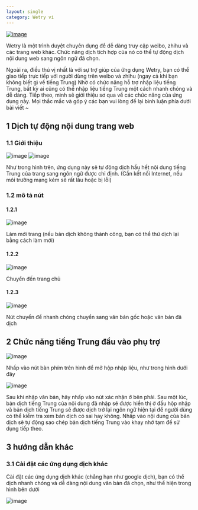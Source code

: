 ```yaml
---
layout: single
category: Wetry vi
---
```

[![image](https://yyyooo.github.io/assets/img/google-play-badge-vi.png)](https://play.google.com/store/apps/details?id=com.yooohooo.wetry)


Wetry là một trình duyệt chuyên dụng để dễ dàng truy cập weibo, zhihu và các trang web khác. Chức năng dịch tích hợp của nó có thể tự động dịch nội dung web sang ngôn ngữ đã chọn.

Ngoài ra, điều thú vị nhất là với sự trợ giúp của ứng dụng Wetry, bạn có thể giao tiếp trực tiếp với người dùng trên weibo và zhihu (ngay cả khi bạn không biết gì về tiếng Trung) Nhờ có chức năng hỗ trợ nhập liệu tiếng Trung, bất kỳ ai cũng có thể nhập liệu tiếng Trung một cách nhanh chóng và dễ dàng. Tiếp theo, mình sẽ giới thiệu sơ qua về các chức năng của ứng dụng này. Mọi thắc mắc và góp ý các bạn vui lòng để lại bình luận phía dưới bài viết ~
## 1 Dịch tự động nội dung trang web
### 1.1 Giới thiệu
![image](https://raw.githubusercontent.com/yyyooo/yyyooo.github.io/master/_posts/wetry/common/2021-06-23/5.jpg)
![image](https://raw.githubusercontent.com/yyyooo/yyyooo.github.io/master/_posts/wetry/common/2021-06-23/6.jpg)

Như trong hình trên, ứng dụng này sẽ tự động dịch hầu hết nội dung tiếng Trung của trang sang ngôn ngữ được chỉ định. (Cần kết nối Internet, nếu môi trường mạng kém sẽ rất lâu hoặc bị lỗi)
### 1.2 mô tả nút

#### 1.2.1 
![image](https://raw.githubusercontent.com/yyyooo/yyyooo.github.io/master/_posts/wetry/common/2021-06-23/19.png)

Làm mới trang (nếu bản dịch không thành công, bạn có thể thử dịch lại bằng cách làm mới)

#### 1.2.2 
![image](https://raw.githubusercontent.com/yyyooo/yyyooo.github.io/master/_posts/wetry/common/2021-06-23/18.png)

Chuyển đến trang chủ

#### 1.2.3 
![image](https://raw.githubusercontent.com/yyyooo/yyyooo.github.io/master/_posts/wetry/common/2021-06-23/17.png)

Nút chuyển để nhanh chóng chuyển sang văn bản gốc hoặc văn bản đã dịch

## 2 Chức năng tiếng Trung đầu vào phụ trợ
![image](https://raw.githubusercontent.com/yyyooo/yyyooo.github.io/master/_posts/wetry/common/2021-06-23/20.png)

Nhấp vào nút bàn phím trên hình để mở hộp nhập liệu, như trong hình dưới đây

![image](https://raw.githubusercontent.com/yyyooo/yyyooo.github.io/master/_posts/wetry/common/2021-06-23/10.jpg)

Sau khi nhập văn bản, hãy nhấp vào nút xác nhận ở bên phải. Sau một lúc, bản dịch tiếng Trung của nội dung đã nhập sẽ được hiển thị ở đầu hộp nhập và bản dịch tiếng Trung sẽ được dịch trở lại ngôn ngữ hiện tại để người dùng có thể kiểm tra xem bản dịch có sai hay không. Nhấp vào nội dung của bản dịch sẽ tự động sao chép bản dịch tiếng Trung vào khay nhớ tạm để sử dụng tiếp theo.

## 3 hướng dẫn khác

### 3.1 Cài đặt các ứng dụng dịch khác
Cài đặt các ứng dụng dịch khác (chẳng hạn như google dịch), bạn có thể dịch nhanh chóng và dễ dàng nội dung văn bản đã chọn, như thể hiện trong hình bên dưới

![image](https://raw.githubusercontent.com/yyyooo/yyyooo.github.io/master/_posts/wetry/common/2021-06-23/22.jpg)
